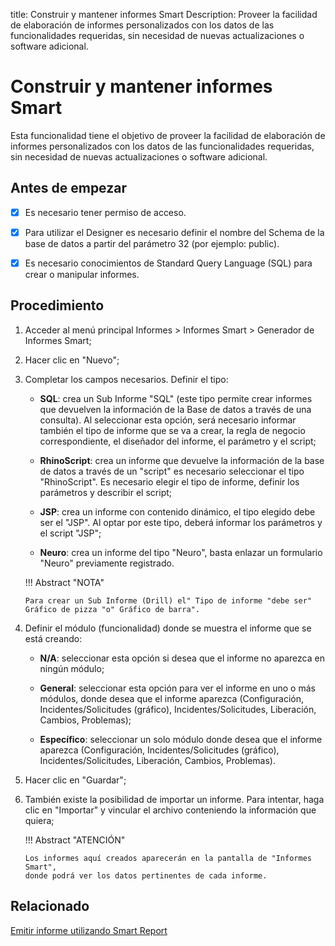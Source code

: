 title: Construir y mantener informes Smart
Description: Proveer la facilidad de elaboración de informes personalizados con los datos de las funcionalidades requeridas, sin necesidad de nuevas actualizaciones o software adicional.
# Construir y mantener informes Smart


Esta funcionalidad tiene el objetivo de proveer la facilidad de elaboración de
informes personalizados con los datos de las funcionalidades requeridas, sin
necesidad de nuevas actualizaciones o software adicional.

Antes de empezar
--------------------

- [x] Es necesario tener permiso de acceso. 

- [x] Para utilizar el Designer es necesario definir el nombre del Schema de la base de datos a partir del parámetro 32 (por ejemplo: public).

- [x] Es necesario conocimientos de Standard Query Language (SQL) para crear o manipular informes.

Procedimiento
-----------------

1.  Acceder al menú principal Informes \> Informes Smart \> Generador de
    Informes Smart;

2.  Hacer clic en "Nuevo";

3.  Completar los campos necesarios. Definir el tipo:

       +  **SQL**: crea un Sub Informe "SQL" (este tipo permite crear informes que
        devuelven la información de la Base de datos a través de una consulta).
        Al seleccionar esta opción, será necesario informar también el tipo de
        informe que se va a crear, la regla de negocio correspondiente, el
        diseñador del informe, el parámetro y el script;

       +  **RhinoScript**: crea un informe que devuelve la información de la base de
        datos a través de un "script" es necesario seleccionar el tipo
        "RhinoScript". Es necesario elegir el tipo de informe, definir los
        parámetros y describir el script;

       +  **JSP**: crea un informe con contenido dinámico, el tipo elegido debe ser el
        "JSP". Al optar por este tipo, deberá informar los parámetros y el
        script "JSP";

       +  **Neuro**: crea un informe del tipo "Neuro", basta enlazar un formulario
        "Neuro" previamente registrado.

    !!! Abstract "NOTA"

        Para crear un Sub Informe (Drill) el" Tipo de informe "debe ser"
        Gráfico de pizza "o" Gráfico de barra".

4.  Definir el módulo (funcionalidad) donde se muestra el informe que se está
    creando:

    -   **N/A**: seleccionar esta opción si desea que el informe no aparezca en
    ningún módulo;

    -   **General**: seleccionar esta opción para ver el informe en uno o más
    módulos, donde desea que el informe aparezca (Configuración,
    Incidentes/Solicitudes (gráfico), Incidentes/Solicitudes, Liberación,
    Cambios, Problemas);

    -   **Específico**: seleccionar un solo módulo donde desea que el informe
    aparezca (Configuración, Incidentes/Solicitudes (gráfico),
    Incidentes/Solicitudes, Liberación, Cambios, Problemas).

5.  Hacer clic en "Guardar";

6.  También existe la posibilidad de importar un informe. Para intentar, haga
    clic en "Importar" y vincular el archivo conteniendo la información que
    quiera;

    !!! Abstract "ATENCIÓN"

        Los informes aquí creados aparecerán en la pantalla de "Informes Smart",
        donde podrá ver los datos pertinentes de cada informe.



Relacionado
-------

[Emitir informe utilizando Smart Report](/es-es/citsmart-platform-9/additional-features/reports/create/smart-reports/configuration/create-smart-report.html)


<!-- !!! tip "About"

    <b>Product/Version:</b> CITSmart | 8.00 &nbsp;&nbsp;
    <b>Updated:</b>01/28/2019 – Anna Martins
